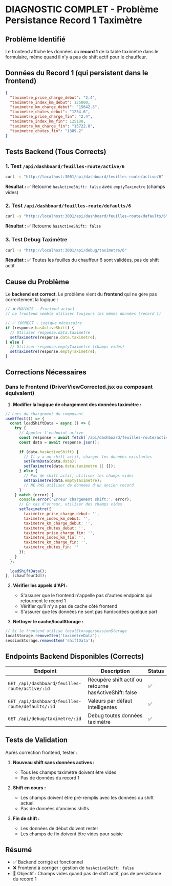 # DIAGNOSTIC COMPLET - Problème Persistance Record 1 Taximètre

## Problème Identifié
Le frontend affiche les données du **record 1** de la table taximètre dans le formulaire, même quand il n'y a pas de shift actif pour le chauffeur.

## Données du Record 1 (qui persistent dans le frontend)
```json
{
  "taximetre_prise_charge_debut": "2.4",
  "taximetre_index_km_debut": 125000,
  "taximetre_km_charge_debut": "15642.5", 
  "taximetre_chutes_debut": "1254.6",
  "taximetre_prise_charge_fin": "2.4",
  "taximetre_index_km_fin": 125180,
  "taximetre_km_charge_fin": "15722.8",
  "taximetre_chutes_fin": "1389.2"
}
```

## Tests Backend (Tous Corrects)

### 1. Test `/api/dashboard/feuilles-route/active/6`
```bash
curl -s "http://localhost:3001/api/dashboard/feuilles-route/active/6"
```
**Résultat :** ✅ Retourne `hasActiveShift: false` avec `emptyTaximetre` (champs vides)

### 2. Test `/api/dashboard/feuilles-route/defaults/6`
```bash
curl -s "http://localhost:3001/api/dashboard/feuilles-route/defaults/6"
```
**Résultat :** ✅ Retourne `hasActiveShift: false`

### 3. Test Debug Taximètre
```bash
curl -s "http://localhost:3001/api/debug/taximetre/6"
```
**Résultat :** ✅ Toutes les feuilles du chauffeur 6 sont validées, pas de shift actif

## Cause du Problème
Le **backend est correct**. Le problème vient du **frontend** qui ne gère pas correctement la logique :

```javascript
// ❌ MAUVAIS - Frontend actuel
// Le frontend semble utiliser toujours les mêmes données (record 1)

// ✅ CORRECT - Logique nécessaire
if (response.hasActiveShift) {
  // Utiliser response.data.taximetre
  setTaximetre(response.data.taximetre);
} else {
  // Utiliser response.emptyTaximetre (champs vides)
  setTaximetre(response.emptyTaximetre);
}
```

## Corrections Nécessaires

### Dans le Frontend (DriverViewCorrected.jsx ou composant équivalent)

1. **Modifier la logique de chargement des données taximètre :**

```javascript
// Lors du chargement du composant
useEffect(() => {
  const loadShiftData = async () => {
    try {
      // Appeler l'endpoint active
      const response = await fetch(`/api/dashboard/feuilles-route/active/${chauffeurId}`);
      const data = await response.json();
      
      if (data.hasActiveShift) {
        // Il y a un shift actif, charger les données existantes
        setFormData(data.data);
        setTaximetre(data.data.taximetre || {});
      } else {
        // Pas de shift actif, utiliser les champs vides
        setTaximetre(data.emptyTaximetre);
        // NE PAS utiliser de données d'un ancien record
      }
    } catch (error) {
      console.error('Erreur chargement shift:', error);
      // En cas d'erreur, utiliser des champs vides
      setTaximetre({
        taximetre_prise_charge_debut: '',
        taximetre_index_km_debut: '',
        taximetre_km_charge_debut: '',
        taximetre_chutes_debut: '',
        taximetre_prise_charge_fin: '',
        taximetre_index_km_fin: '',
        taximetre_km_charge_fin: '',
        taximetre_chutes_fin: ''
      });
    }
  };
  
  loadShiftData();
}, [chauffeurId]);
```

2. **Vérifier les appels d'API :**
   - S'assurer que le frontend n'appelle pas d'autres endpoints qui retournent le record 1
   - Vérifier qu'il n'y a pas de cache côté frontend
   - S'assurer que les données ne sont pas hardcodées quelque part

3. **Nettoyer le cache/localStorage :**
```javascript
// Si le frontend utilise localStorage/sessionStorage
localStorage.removeItem('taximetreData');
sessionStorage.removeItem('shiftData');
```

## Endpoints Backend Disponibles (Corrects)

| Endpoint | Description | Status |
|----------|-------------|---------|
| `GET /api/dashboard/feuilles-route/active/:id` | Récupère shift actif ou retourne hasActiveShift: false | ✅ |
| `GET /api/dashboard/feuilles-route/defaults/:id` | Valeurs par défaut intelligentes | ✅ |
| `GET /api/debug/taximetre/:id` | Debug toutes données taximètre | ✅ |

## Tests de Validation

Après correction frontend, tester :

1. **Nouveau shift sans données actives :**
   - Tous les champs taximètre doivent être vides
   - Pas de données du record 1

2. **Shift en cours :**
   - Les champs doivent être pré-remplis avec les données du shift actuel
   - Pas de données d'anciens shifts

3. **Fin de shift :**
   - Les données de début doivent rester
   - Les champs de fin doivent être vides pour saisie

## Résumé
- ✅ Backend corrigé et fonctionnel
- ❌ Frontend à corriger : gestion de `hasActiveShift: false`
- 🎯 Objectif : Champs vides quand pas de shift actif, pas de persistance du record 1